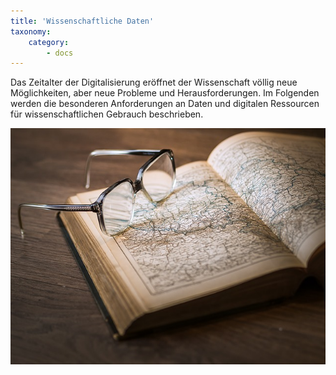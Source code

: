 ```yaml
---
title: 'Wissenschaftliche Daten'
taxonomy:
    category:
        - docs
---
```


Das Zeitalter der Digitalisierung eröffnet der Wissenschaft völlig neue Möglichkeiten, aber neue Probleme und Herausforderungen. Im Folgenden werden die besonderen Anforderungen an Daten und digitalen Ressourcen für wissenschaftlichen Gebrauch beschrieben.

![illustration](knowledge-1052011_640.jpg?width=400)
<!--
Artikels traditionell durch Belege (d.h. direkte / indirekte) Zitate aus der wissenschtlichen Literatur

Das wissenschaftliche Arbeiten mit Daten

- OpenAIRE
- FAIR Prinzipien
- Reproduzierbarkeit
- Wiederverwendbarkeit
- Transparenz
- Allein reicht nicht aus
- Research Compendia
- Daten Zitieren
-->
